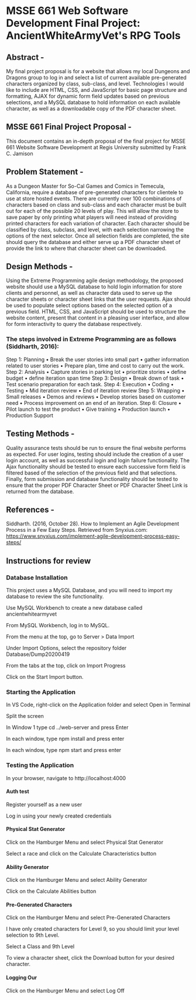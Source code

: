 # MSSE 661 Web Software Development Final Project: AncientWhiteArmyVet's RPG Tools

## Abstract -

My final project proposal is for a website that allows my local Dungeons and Dragons group to log in and select a list of current available pre-generated characters organized by class, sub-class, and level. Technologies I would like to include are HTML, CSS, and JavaScript for basic page structure and formatting, AJAX for dynamic form field updates based on previous selections, and a MySQL database to hold information on each available character, as well as a downloadable copy of the PDF character sheet.

## MSSE 661 Final Project Proposal -

This document contains an in-depth proposal of the final project for MSSE 661 Website Software Development at Regis University submitted by Frank C. Jamison

## Problem Statement -

As a Dungeon Master for So-Cal Games and Comics in Temecula, California, require a database of pre-generated characters for clientele to use at store hosted events. There are currently over 100 combinations of characters based on class and sub-class and each character must be built out for each of the possible 20 levels of play. This will allow the store to save paper by only printing what players will need instead of providing printed characters for each variation of character. Each character should be classified by class, subclass, and level, with each selection narrowing the options of the next selector. Once all selection fields are completed, the site should query the database and either serve up a PDF character sheet of provide the link to where that character sheet can be downloaded.

## Design Methods -

Using the Extreme Programming agile design methodology, the proposed website should use a MySQL database to hold login information for store clients and personnel, as well as character data used to serve up the character sheets or character sheet links that the user requests. Ajax should be used to populate select options based on the selected option of a previous field. HTML, CSS, and JavaScript should be used to structure the website content, present that content in a pleasing user interface, and allow for form interactivity to query the database respectively.

### The steps involved in Extreme Programming are as follows (Siddharth, 2016):

Step 1: Planning
• Break the user stories into small part
• gather information related to user stories
• Prepare plan, time and cost to carry out the work.
Step 2: Analysis
• Capture stories in parking lot
• prioritize stories
• define budget
• define iteration span time
Step 3: Design
• Break down of task
• Test scenario preparation for each task.
Step 4: Execution
• Coding
• Testing
• Mid iteration review
• End of iteration review
Step 5: Wrapping
• Small releases
• Demos and reviews
• Develop stories based on customer need
• Process improvement on an end of an iteration.
Step 6: Closure
• Pilot launch to test the product
• Give training
• Production launch
• Production Support

## Testing Methods -

Quality assurance tests should be run to ensure the final website performs as expected. For user logins, testing should include the creation of a user login account, as well as successful login and login failure functionality. The Ajax functionality should be tested to ensure each successive form field is filtered based of the selection of the previous field and that selections. Finally, form submission and database functionality should be tested to ensure that the proper PDF Character Sheet or PDF Character Sheet Link is returned from the database.

## References -

Siddharth. (2016, October 28). How to Implement an Agile Development Process in a Few Easy Steps. Retrieved from Snyxius.com: https://www.snyxius.com/implement-agile-development-process-easy-steps/

## Instructions for review

### Database Installation

This project uses a MySQL Database, and you will need to import my database to review the site functionality.

Use MySQL Workbench to create a new database called ancientwhitearmyvet

From MySQL Workbench, log in to MySQL.

From the menu at the top, go to Server > Data Import

Under Import Options, select the repository folder Database/Dump20200419

From the tabs at the top, click on Import Progress

Click on the Start Import button.

### Starting the Application

In VS Code, right-click on the Application folder and select Open in Terminal

Split the screen

In Window 1 type cd ../web-server and press Enter

In each window, type npm install and press enter

In each window, type npm start and press enter

### Testing the Application

In your browser, navigate to http://localhost:4000

#### Auth test

Register yourself as a new user

Log in using your newly created credentials

#### Physical Stat Generator

Click on the Hamburger Menu and select Physical Stat Generator

Select a race and click on the Calculate Characteristics button

#### Ability Generator

Click on the Hamburger Menu and select Ability Generator

Click on the Calculate Abilities button

#### Pre-Generated Characters

Click on the Hamburger Menu and select Pre-Generated Characters

I have only created characters for Level 9, so you should limit your level selection to 9th Level.

Select a Class and 9th Level

To view a character sheet, click the Download button for your desired character.

#### Logging Our

Click on the Hamburger Menu and select Log Off
